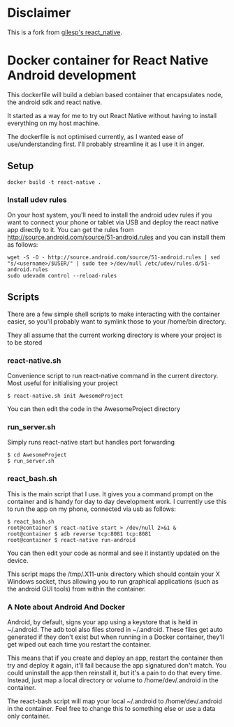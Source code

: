 # Disclaimer

This is a fork from [gilesp's react_native](https://github.com/gilesp/docker/tree/master/react_native).

# Docker container for React Native Android development

This dockerfile will build a debian based container that encapsulates node, the android sdk and react native.

It started as a way for me to try out React Native without having to install everything on my host machine.

The dockerfile is not optimised currently, as I wanted ease of use/understanding first. I'll probably streamline it as I use it in anger.

## Setup

    docker build -t react-native .

### Install udev rules

On your host system, you'll need to install the android udev rules if you want to connect your phone or tablet via USB and deploy the react native app directly to it. You can get the rules from http://source.android.com/source/51-android.rules and you can install them as follows:

    wget -S -O - http://source.android.com/source/51-android.rules | sed "s/<username>/$USER/" | sudo tee >/dev/null /etc/udev/rules.d/51-android.rules
    sudo udevadm control --reload-rules

## Scripts

There are a few simple shell scripts to make interacting with the container easier, so you'll probably want to symlink those to your /home/bin directory.

They all assume that the current working directory is where your project is to be stored

### react-native.sh

Convenience script to run react-native command in the current directory. Most useful for initialising your project

    $ react-native.sh init AwesomeProject

You can then edit the code in the AwesomeProject directory

### run_server.sh

Simply runs react-native start but handles port forwarding

    $ cd AwesomeProject
    $ run_server.sh

### react_bash.sh

This is the main script that I use. It gives you a command prompt on the container and is handy for day to day development work. I currently use this to run the app on my phone, connected via usb as follows:

    $ react_bash.sh
    root@container $ react-native start > /dev/null 2>&1 &
    root@container $ adb reverse tcp:8081 tcp:8081
    root@container $ react-native run-android

You can then edit your code as normal and see it instantly updated on the device.

This script maps the /tmp/.X11-unix directory which should contain your X Windows socket, thus allowing you to run graphical applications (such as the android GUI tools) from within the container.

### A Note about Android And Docker

Android, by default, signs your app using a keystore that is held in ~/.android. The adb tool also files stored in ~/.android. These files get auto generated if they don't exist but when running in a Docker container, they'll get wiped out each time you restart the container.

This means that if you create and deploy an app, restart the container then try and deploy it again, it'll fail because the app signatured don't match. You could uninstall the app then reinstall it, but it's a pain to do that every time. Instead, just map a local directory or volume to /home/dev/.android in the container.

The react-bash script will map your local ~/.android to /home/dev/.android in the container. Feel free to change this to something else or use a data only container.
